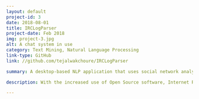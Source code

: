 ```yaml
---
layout: default
project-id: 3
date: 2018-08-01
title: IRCLogParser
project-date: Feb 2018
img: project-3.jpg
alt: A chat system in use
category: Text Mining, Natural Language Processing
link-type: GitHub
link: //github.com/tejalwakchoure/IRCLogParser

summary: A desktop-based NLP application that uses social network analysis techniques to study user interactions on the Ubuntu IRC networking service.

description: With the increased use of Open Source software, Internet Relay Chats (IRC) has become a popular form of synchronous communication. The primary objective of this study was to track the development of the Ubuntu IRC forum community over time and examine the dynamically changing participation patterns to delineate substructures and calculate the frequency of topics discussed in the network. Among other forms of computer-mediated communication, it is interesting to examine IRC’s because “people who are located in geographically distant locales...who might otherwise never come into contact, can engage in real-time interactions” [9]. <br /> <br /> Our analysis aims to -  <br /> • Enable the construction of a community model for information flow. This can help implement collaborative learning tools to assist and assess knowledge transfer in online communities and filter messages to split participants into different groups for greater efficiency. <br /> We provided a new perspective on the network skeleton that helped generalize the pattern of relationships. We relied on the Natural Language Processing (NLP) approaches of reply structure and word context for studying linguistic behaviour and extracting a social network, followed by Gephi for clustering analysis and inferential modelling. <br /> • Benefit Open Source developers and the learning community by capturing the topic-wise rate of discussion by experts. For example, large quantities of information flow leading to increasing traffic on a particular link can enable us to leverage the popularity of a concept by mining linguistic patterns to motivate other groups. Participants are often subjected to long wait times until experts are available to resolve their queries, increasing the possibility that the question gets buried under others. We aim to reduce this loss of information exchange by identifying the times of day when queries are most likely to be resolved. Detecting the distinct topics that IRC users converse about can also help match users to appropriate chat rooms, optimizing chat queries, and tracking topic changes within the channel. <br /> I incorporated the approach into a user-operated and administrator-operated, python-based message analysis application for chat topic detection in experts’ messages, thereby increasing the efficiency and ease of usage of the forum by non-experts substantially.

---
```

